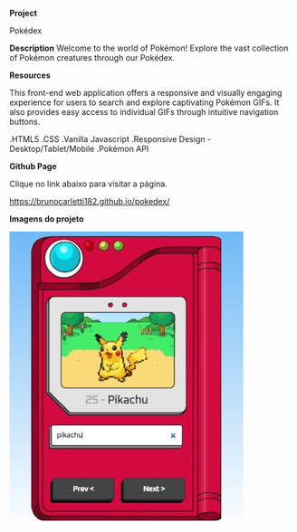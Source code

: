 **Project**

Pokédex

**Description**
Welcome to the world of Pokémon! Explore the vast collection of Pokémon creatures through our Pokédex.

**Resources**

This front-end web application offers a responsive and visually engaging experience for users to search and explore captivating Pokémon GIFs. It also provides easy access to individual GIFs through intuitive navigation buttons.

.HTML5
.CSS
.Vanilla Javascript
.Responsive Design - Desktop/Tablet/Mobile
.Pokémon API

**Github Page**

Clique no link abaixo para visitar a página.

https://brunocarletti182.github.io/pokedex/

**Imagens do projeto**

![Imagem de amostra do projeto](./images/pokedex.jpg)


